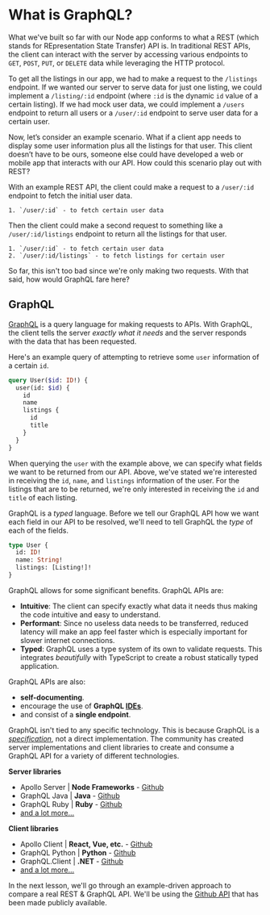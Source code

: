 # What is GraphQL?

What we've built so far with our Node app conforms to what a REST (which stands for REpresentation State Transfer) API is. In traditional REST APIs, the client can interact with the server by accessing various endpoints to `GET`, `POST`, `PUT`, or `DELETE` data while leveraging the HTTP protocol.

To get all the listings in our app, we had to make a request to the `/listings` endpoint. If we wanted our server to serve data for just one listing, we could implement a `/listing/:id` endpoint (where `:id` is the dynamic `id` value of a certain listing). If we had mock user data, we could implement a `/users` endpoint to return all users or a `/user/:id` endpoint to serve user data for a certain user.

Now, let’s consider an example scenario. What if a client app needs to display some user information plus all the listings for that user. This client doesn’t have to be ours, someone else could have developed a web or mobile app that interacts with our API. How could this scenario play out with REST?

With an example REST API, the client could make a request to a `/user/:id` endpoint to fetch the initial user data.

```shell
1. `/user/:id` - to fetch certain user data
```

Then the client could make a second request to something like a `/user/:id/listings` endpoint to return all the listings for that user.

```shell
1. `/user/:id` - to fetch certain user data
2. `/user/:id/listings` - to fetch listings for certain user
```

So far, this isn't too bad since we're only making two requests. With that said, how would GraphQL fare here?

## GraphQL

[GraphQL](https://graphql.org/) is a query language for making requests to APIs. With GraphQL, the client tells the server _exactly what it needs_ and the server responds with the data that has been requested.

Here's an example query of attempting to retrieve some `user` information of a certain `id`.

```graphql
query User($id: ID!) {
  user(id: $id) {
    id
    name
    listings {
      id
      title
    }
  }
}
```

When querying the `user` with the example above, we can specify what fields we want to be returned from our API. Above, we've stated we're interested in receiving the `id`, `name`, and `listings` information of the user. For the listings that are to be returned, we're only interested in receiving the `id` and `title` of each listing.

GraphQL is a _typed_ language. Before we tell our GraphQL API how we want each field in our API to be resolved, we'll need to tell GraphQL the _type_ of each of the fields.

```graphql
type User {
  id: ID!
  name: String!
  listings: [Listing!]!
}
```

GraphQL allows for some significant benefits. GraphQL APIs are:

- **Intuitive**: The client can specify exactly what data it needs thus making the code intuitive and easy to understand.
- **Performant**: Since no useless data needs to be transferred, reduced latency will make an app feel faster which is especially important for slower internet connections.
- **Typed**: GraphQL uses a type system of its own to validate requests. This integrates _beautifully_ with TypeScript to create a robust statically typed application.

GraphQL APIs are also:

- **self-documenting**.
- encourage the use of **GraphQL [IDEs](https://github.com/prisma/graphql-playground)**.
- and consist of a **single endpoint**.

GraphQL isn't tied to any specific technology. This is because GraphQL is a [_specification_](https://graphql.github.io/graphql-spec/), not a direct implementation. The community has created server implementations and client libraries to create and consume a GraphQL API for a variety of different technologies.

**Server libraries**

- Apollo Server | **Node Frameworks** - [Github](https://github.com/apollographql/apollo-server)
- GraphQL Java | **Java** - [Github](https://github.com/graphql-java/graphql-java)
- GraphQL Ruby | **Ruby** - [Github](https://github.com/rmosolgo/graphql-ruby)
- [and a lot more...](https://graphql.org/code/#server-libraries)

**Client libraries**

- Apollo Client | **React, Vue, etc.** - [Github](https://github.com/apollographql/apollo-client)
- GraphQL Python | **Python** - [Github](https://github.com/graphql-python/gql)
- GraphQL.Client | **.NET** - [Github](https://github.com/graphql-dotnet/graphql-client)
- [and a lot more...](https://graphql.org/code/#graphql-clients)

In the next lesson, we'll go through an example-driven approach to compare a real REST & GraphQL API. We'll be using the [Github API](https://developer.github.com/) that has been made publicly available.

